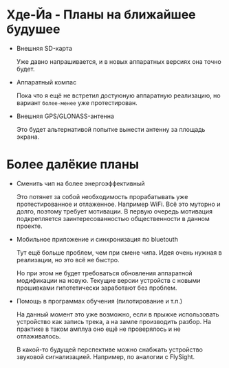 # Хде-Йа - Планы на ближайшее будушее

* Внешняя SD-карта

    Уже давно напрашивается, и в новых аппаратных версиях она точно будет.

* Аппаратный компас

    Пока что я ещё не встретил достуюную аппаратную реализацию, но вариант `более-менее` уже протестирован.

* Внешняя GPS/GLONASS-антенна

    Это будет альтернативой попытке вынести антенну за площадь экрана.

# Более далёкие планы

* Сменить чип на более энергоэффективный

    Это потянет за собой необходимость прорабатывать уже протестированное и отлаженное. Например WiFi. Всё это муторно и долго, поэтому требует мотивации. В первую очередь мотивация подкрепляется заинтересованностью общественности в данном проекте.

* Мобильное приложение и синхронизация по bluetouth

    Тут ещё больше проблем, чем при смене чипа. Идея очень нужная в реализации, но это всё не быстро.
    
    Но при этом не будет требоваться обновления аппаратной модификации на новую. Текущие версии устройств с новыми прошивками гипотетически заработают без проблем.

* Помощь в программах обучения (пилотирование и т.п.)

    На данный момент это уже возможно, если в прыжке использовать устройство как запись трека, а на замле производить разбор. На практике в таком амплуа оно ещё не проверялось и не отлаживалось.
    
    В какой-то будущей перспективе можно снабжать устройство звуковой сигнализацией. Например, по аналогии с FlySight.
